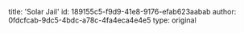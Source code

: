 title: 'Solar Jail'
id: 189155c5-f9d9-41e8-9176-efab623aabab
author: 0fdcfcab-9dc5-4bdc-a78c-4fa4eca4e4e5
type: original
